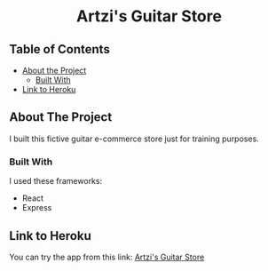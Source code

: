 <h1 align="center">Artzi's Guitar Store</h1>



<!-- TABLE OF CONTENTS -->
## Table of Contents

* [About the Project](#about-the-project)
  * [Built With](#built-with)
* [Link to Heroku](#link-to-heroku)




<!-- ABOUT THE PROJECT -->
## About The Project

I built this fictive guitar e-commerce store just for training purposes.

### Built With
I used these frameworks:
  * React
  * Express
 
## Link to Heroku
You can try the app from this link: <a href='https://artzisguitarstore.herokuapp.com/'>Artzi's Guitar Store</a>
